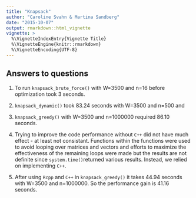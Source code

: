 ```yaml
---
title: "Knapsack"
author: "Caroline Svahn & Martina Sandberg"
date: "2015-10-07"
output: rmarkdown::html_vignette
vignette: >
  %\VignetteIndexEntry{Vignette Title}
  %\VignetteEngine{knitr::rmarkdown}
  %\VignetteEncoding{UTF-8}
---
```


## Answers to questions

1) To run `knapsack_brute_force()` with W=3500 and n=16 before optimization took 3 seconds.
 
2) `knapsack_dynamic()` took 83.24 seconds with W=3500 and n=500 and

3) `knapsack_greedy()` with W=3500 and n=1000000 required 86.10 seconds.

4) Trying to improve the code performance without `C++` did not have much effect - at least not consistant. Functions within the functions were used to avoid looping over matrices and vectors and efforts to maximize the effectiveness of the remaining loops were made but the results are not definite since `system.time()`returned various results. Instead, we relied on implementing `C++`.

5) After using `Rcpp` and `C++` in `knapsack_greedy()` it takes 44.94 seconds with W=3500 and n=1000000. So the performance gain is 41.16 seconds.
